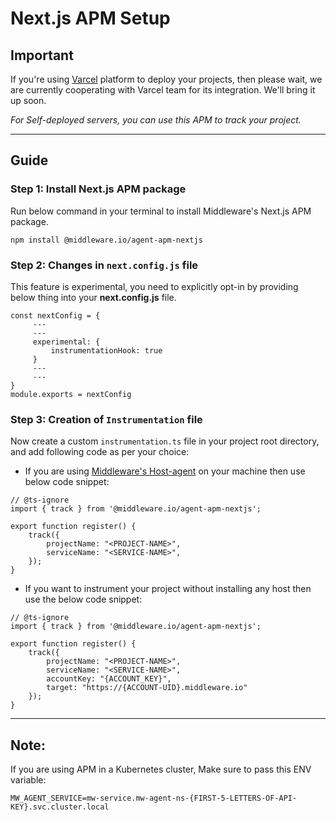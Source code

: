 # Next.js APM Setup

## Important

If you're using [Varcel](https://vercel.com/) platform to deploy your projects, then please wait, we are currently cooperating with Varcel team for its integration. We'll bring it up soon.

*For Self-deployed servers, you can use this APM to track your project.*

--------------------

## Guide

### Step 1: Install Next.js APM package

Run below command in your terminal to install Middleware's Next.js APM package.
```
npm install @middleware.io/agent-apm-nextjs
```

### Step 2: Changes in `next.config.js` file

This feature is experimental, you need to explicitly opt-in by providing below thing into your **next.config.js** file.
```
const nextConfig = {
     ---
     ---
     experimental: {
         instrumentationHook: true
     }
     ---
     ---
}
module.exports = nextConfig
```

### Step 3: Creation of `Instrumentation` file

Now create a custom `instrumentation.ts` file in your project root directory, and add following code as per your choice:

- If you are using [Middleware's Host-agent](https://docs.middleware.io/docs/installation) on your machine then use below code snippet:
```
// @ts-ignore
import { track } from '@middleware.io/agent-apm-nextjs';

export function register() {
    track({
        projectName: "<PROJECT-NAME>",
        serviceName: "<SERVICE-NAME>",
    });
}
```
- If you want to instrument your project without installing any host then use the below code snippet:
```
// @ts-ignore
import { track } from '@middleware.io/agent-apm-nextjs';

export function register() {
    track({
        projectName: "<PROJECT-NAME>",
        serviceName: "<SERVICE-NAME>",
        accountKey: "{ACCOUNT_KEY}",
        target: "https://{ACCOUNT-UID}.middleware.io"
    });
}
```
---------------------

## Note:

If you are using APM in a Kubernetes cluster, Make sure to pass this ENV variable:

```
MW_AGENT_SERVICE=mw-service.mw-agent-ns-{FIRST-5-LETTERS-OF-API-KEY}.svc.cluster.local
```